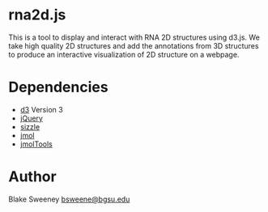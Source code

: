 # rna2d.js #

This is a tool to display and interact with RNA 2D structures using d3.js. We
take high quality 2D structures and add the annotations from 3D structures to
produce an interactive visualization of 2D structure on a webpage.

# Dependencies #

* [d3](http://d3js.org/) Version 3
* [jQuery](http://jquery.com/)
* [sizzle](http://sizzlejs.com/)
* [jmol](http://jmol.sourceforge.net/)
* [jmolTools](https://github.com/AntonPetrov/jmolTools)

# Author #
Blake Sweeney <bsweene@bgsu.edu>

